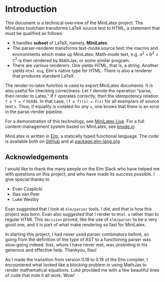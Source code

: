# Introduction

This document is a technical overview of the MiniLatex project.
The MiniLatex toolchain transforms LaTeX source text to HTML,
a statement that must be qualified as follows:

- It handles **subset** of LaTeX, namely, **MiniLatex**.
- The parser-renderer transforms text-mode source text:
  the macros and environments which make up MiniLatex.
  Math-mode text, e.g. $a^2 + b^2 = c^2$ is then rendered
  by MathJax, or some similar program.
- There are various renderers. One yields HTML, that is,
  a string. Another yields `Html msg`, Elm's native type for
  HTML. There is also a renderer that produces standard LaTeX.

The render-to-latex function is used to export MiniLatex
documents. It is also useful for checking
correctness. Let `f` denote the operation "parse,
then render to Latex." If `f` operates correctly,
then the idempotency
relation `f o f = f` holds. In that case,
`(f o f)(s) = f(s)` for all exemplars of
source text `s`. Thus, if equality is violated
for any `s`, one knows that there is an error
in the parse-render pipeline.

For a demonstration of this technology, see
[MiniLatex Live](https://jxxcarlson.github.io/app/miniLatexLive/index.html).
For a full content-management system based on MiniLatex, see
[knode.io](https://knode.io)

MiniLatex is written in [Elm](http://elm-lang.org/),
a statically typed functional language. The code
is available both on [GitHub](https://github.com/jxxcarlson/meenylatex)
and at [package.elm-lang.org](https://package.elm-lang.org/packages/jxxcarlson/meenylatex/latest/)

## Acknowledgements

I would like to thank the many people
on the Elm Slack who have helped me with
questions on this project, and who have
made its success possible. I give special
thanks to

- Evan Czaplicki
- Ilias van Peer
- Luke Westby

Evan suggested that I look at `elm/parser` tools.
I did, and that is how this project was born.
Evan also suggested that I render to `Html a`
rather than to regular HTML This `decision` proved, like the
use of `elm/parser` to be a very good one, and it
is part of what make rendering so fast for MiniLatex.

In starting this project, I had never
used parser combinators before, so
going from the definition of the type of AST to
a functioning parser was slow-going indeed.
Ilias, whom I have never met, was unstinting
in his generous and effective help. Thankyou, Ilias!

As I made the transition from version
0.18 to 0.19 of the Elm compiler, I encountered
what looked like a blocking problem in using
MathJax to render mathematical equations.
Luke provided me with a few beautiful lines
of code that mde it all work. Wow!
